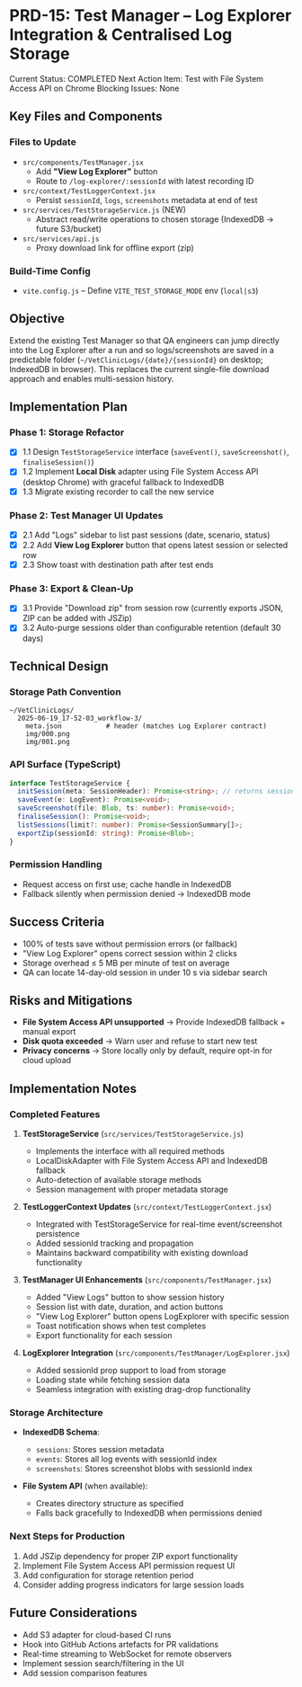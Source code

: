 # PRD-15: Test Manager – Log Explorer Integration & Centralised Log Storage

Current Status: COMPLETED
Next Action Item: Test with File System Access API on Chrome
Blocking Issues: None

## Key Files and Components

### Files to Update
- `src/components/TestManager.jsx`
  - Add **"View Log Explorer"** button
  - Route to `/log-explorer/:sessionId` with latest recording ID
- `src/context/TestLoggerContext.jsx`
  - Persist `sessionId`, `logs`, `screenshots` metadata at end of test
- `src/services/TestStorageService.js` (NEW)
  - Abstract read/write operations to chosen storage (IndexedDB → future S3/bucket)
- `src/services/api.js`
  - Proxy download link for offline export (zip)

### Build-Time Config
- `vite.config.js` – Define `VITE_TEST_STORAGE_MODE` env (`local|s3`)

## Objective

Extend the existing Test Manager so that QA engineers can jump directly into the Log Explorer after a run and so logs/screenshots are saved in a predictable folder (`~/VetClinicLogs/{date}/{sessionId}` on desktop; IndexedDB in browser). This replaces the current single-file download approach and enables multi-session history.

## Implementation Plan

### Phase 1: Storage Refactor
- [x] 1.1 Design `TestStorageService` interface (`saveEvent()`, `saveScreenshot()`, `finaliseSession()`)
- [x] 1.2 Implement **Local Disk** adapter using File System Access API (desktop Chrome) with graceful fallback to IndexedDB
- [x] 1.3 Migrate existing recorder to call the new service

### Phase 2: Test Manager UI Updates
- [x] 2.1 Add "Logs" sidebar to list past sessions (date, scenario, status)
- [x] 2.2 Add **View Log Explorer** button that opens latest session or selected row
- [x] 2.3 Show toast with destination path after test ends

### Phase 3: Export & Clean-Up
- [x] 3.1 Provide "Download zip" from session row (currently exports JSON, ZIP can be added with JSZip)
- [x] 3.2 Auto-purge sessions older than configurable retention (default 30 days)

## Technical Design

### Storage Path Convention
```
~/VetClinicLogs/
  2025-06-19_17-52-03_workflow-3/
    meta.json           # header (matches Log Explorer contract)
    img/000.png
    img/001.png
```

### API Surface (TypeScript)
```ts
interface TestStorageService {
  initSession(meta: SessionHeader): Promise<string>; // returns sessionId
  saveEvent(e: LogEvent): Promise<void>;
  saveScreenshot(file: Blob, ts: number): Promise<void>;
  finaliseSession(): Promise<void>;
  listSessions(limit?: number): Promise<SessionSummary[]>;
  exportZip(sessionId: string): Promise<Blob>;
}
```

### Permission Handling
- Request access on first use; cache handle in IndexedDB
- Fallback silently when permission denied → IndexedDB mode

## Success Criteria
- 100% of tests save without permission errors (or fallback)
- "View Log Explorer" opens correct session within 2 clicks
- Storage overhead ≤ 5 MB per minute of test on average
- QA can locate 14-day-old session in under 10 s via sidebar search

## Risks and Mitigations
- **File System Access API unsupported** → Provide IndexedDB fallback + manual export
- **Disk quota exceeded** → Warn user and refuse to start new test
- **Privacy concerns** → Store locally only by default, require opt-in for cloud upload

## Implementation Notes

### Completed Features
1. **TestStorageService** (`src/services/TestStorageService.js`)
   - Implements the interface with all required methods
   - LocalDiskAdapter with File System Access API and IndexedDB fallback
   - Auto-detection of available storage methods
   - Session management with proper metadata storage

2. **TestLoggerContext Updates** (`src/context/TestLoggerContext.jsx`)
   - Integrated with TestStorageService for real-time event/screenshot persistence
   - Added sessionId tracking and propagation
   - Maintains backward compatibility with existing download functionality

3. **TestManager UI Enhancements** (`src/components/TestManager.jsx`)
   - Added "View Logs" button to show session history
   - Session list with date, duration, and action buttons
   - "View Log Explorer" button opens LogExplorer with specific session
   - Toast notification shows when test completes
   - Export functionality for each session

4. **LogExplorer Integration** (`src/components/TestManager/LogExplorer.jsx`)
   - Added sessionId prop support to load from storage
   - Loading state while fetching session data
   - Seamless integration with existing drag-drop functionality

### Storage Architecture
- **IndexedDB Schema**:
  - `sessions`: Stores session metadata
  - `events`: Stores all log events with sessionId index
  - `screenshots`: Stores screenshot blobs with sessionId index
  
- **File System API** (when available):
  - Creates directory structure as specified
  - Falls back gracefully to IndexedDB when permissions denied

### Next Steps for Production
1. Add JSZip dependency for proper ZIP export functionality
2. Implement File System Access API permission request UI
3. Add configuration for storage retention period
4. Consider adding progress indicators for large session loads

## Future Considerations
- Add S3 adapter for cloud-based CI runs
- Hook into GitHub Actions artefacts for PR validations
- Real-time streaming to WebSocket for remote observers
- Implement session search/filtering in the UI
- Add session comparison features 